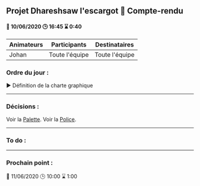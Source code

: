 ## Projet Dhareshsaw l'escargot :snail: Compte-rendu

#### :date: 10/06/2020 :clock3: 16:45 :hourglass: 0:40

| Animateurs | Participants | Destinataires |
| --- | --- | --- |
| Johan | Toute l'équipe | Toute l'équipe |

### Ordre du jour :
:arrow_forward: Définition de la charte graphique

***
### Décisions :
Voir la [Palette](https://github.com/myclouet/DevMultiSupport/blob/develop/documents/IHM/Palette.JPG).
Voir la [Police](https://github.com/myclouet/DevMultiSupport/blob/develop/documents/IHM/Fonts.JPG).

***
### To do :
  

***
### Prochain point :
:date: 11/06/2020 :clock3: 10:00 :hourglass: 1:00
